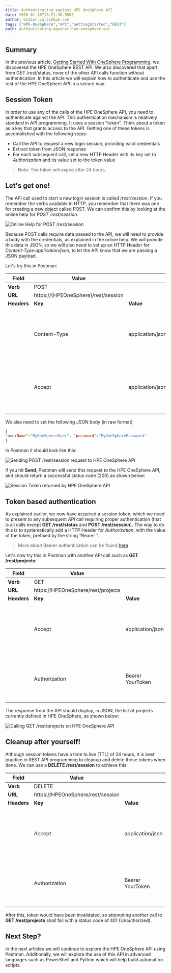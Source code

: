 ```yaml
---
title: Authenticating against HPE OneSphere API
date: 2018-01-10T13:21:38.956Z
author: Didier.Lalli@hpe.com 
tags: ["HPE-OneSphere","API","GettingStarted","REST"]
path: authenticating-against-hpe-onesphere-api
---
```

## Summary
In the previous article, [Getting Started With OneSphere Programming](/blog/getting-started-with-hpe-onesphere-programming), we discovered the HPE OneSphere REST API. We also discovered that apart from GET /rest/status, none of the other API calls function without authentication. In this article we will explain how to authenticate and use the rest of the HPE OneSphere API in a secure way.

## Session Token
In order to use any of the calls of the HPE OneSphere API, you need to authenticate against the API. This authentication mechanism is relatively standard in API programming. It uses a session "token". Think about a token as a key that grants access to the API. Getting one of these tokens is accomplished with the following steps:

- Call the API to request a new login session, providing valid credentials 
- Extract token from JSON response
- For each subsequent call, set a new HTTP Header with its key set to *Authorization* and its value set to the token value

>Note: The token will expire after 24 hours. 

## Let's get one!

The API call used to start a new login session is called */rest/session*. If you remember the verbs available in HTTP, you remember that there was one for creating a new object called POST. We can confirm this by looking at the online help for *POST /rest/session*

![](/uploads/media/2018/1/authenticating-against-hpe-onesphere-api-1-1515590404842.jpg "Online Help for POST /rest/session")

Because POST calls require data passed to the API, we will need to provide a body with the credentials, as explained in the online help. We will provide this data in JSON, so we will also need to set up an HTTP Header for *Content-Type:application/json*, to let the API know that we are passing a JSON payload.

Let's try this in Postman:

| **Field** | **Value** | | |
| --- | --- | --- | --- |
| **Verb** | POST | | |
| **URL** | https<nolink>://{HPEOneSphere}/rest/session | | |
| **Headers** | **Key** | **Value** | **Explanation** |
| |Content-Type | application/json | This header tells the API about the format of data you are providing in the body |
| | Accept | application/json | This header tells the API about the format of data you expect in the response |

We also need to set the following JSON body (in raw format)


```json
{
"userName":"MyOneSphereUser", "password":"MyOneSpherePassword"
}
```

In Postman it should look like this:

![](/uploads/media/2018/1/authenticating-against-hpe-onesphere-api-2-1515590437812.jpg "Sending POST /rest/session request to HPE OneSphere API")

If you hit **Send**, Postman will send this request to the HPE OneSphere API, and should return a successful status code (200) as shown below:

![](/uploads/media/2018/1/authenticating-against-hpe-onesphere-api-3-1515590466656.jpg "Session Token returned by HPE OneSphere API")

## Token based authentication

As explained earlier, we now have acquired a session token, which we need to present to any subsequent API call requiring proper authentication (that is all calls except **GET /rest/status** and **POST /rest/session**). The way to do this is to systematically add a HTTP Header for *Authorization*, with the value of the token, prefixed by the string “Bearer ”.

>More about Bearer authentication can be found [here](https://swagger.io/docs/specification/authentication/bearer-authentication/)

Let's now try this in Postman with another API call such as **GET /rest/projects**:

| **Field** | **Value** | | |
| --- | --- | --- | --- |
| **Verb** | GET | | |
| **URL** | https<nolink>://HPEOneSphere/rest/projects | | |
| **Headers** | **Key** | **Value** | **Explanation** |
| | Accept | application/json | This header tells the API about the format of data you expect in the response |
| | Authorization | Bearer YourToken | This header holds your session token retrieved in previous call |

The response from the API should display, in JSON, the list of projects currently defined in HPE OneSphere, as shown below:

![](/uploads/media/2018/1/authenticating-against-hpe-onesphere-api-4-1515590488364.jpg "Calling GET /rest/projects on HPE OneSphere API")

## Cleanup after yourself!
Although session tokens have a time to live (TTL) of 24 hours, it is best practice in REST API programming to cleanup and delete those tokens when done. We can use a **DELETE /rest/session** to achieve this:

| **Field** | **Value** | | |
| --- | --- | --- | --- |
| **Verb** | DELETE | | |
| **URL** | https<nolink>://HPEOneSphere/rest/session | | |
| **Headers** | **Key** | **Value** | **Explanation** |
| | Accept | application/json | This header tells the API about the format of data you expect in the response |
| | Authorization | Bearer YourToken | This header holds your session token retrieved in previous call |

After this, token would have been invalidated, so attempting another call to **GET /rest/projects** shall fail with a status code of 401 (Unauthorized).

## Next Step?

In the next articles we will continue to explore the HPE OneSphere API using Postman. Additionally, we will explore the use of this API in advanced languages such as PowerShell and Python which will help build automation scripts.

